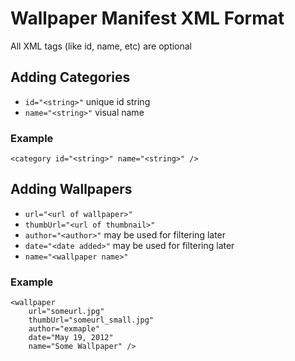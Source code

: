 Wallpaper Manifest XML Format
=============================

All XML tags (like id, name, etc) are optional

Adding Categories
-----------------
* `id="<string>"` unique id string 
* `name="<string>"` visual name 

### Example
	<category id="<string>" name="<string>" />


Adding Wallpapers
-----------------
* `url="<url of wallpaper>"`
* `thumbUrl="<url of thumbnail>"`
* `author="<author>"` may be used for filtering later
* `date="<date added>"` may be used for filtering later
* `name="<wallpaper name>"`

### Example
	<wallpaper 
		url="someurl.jpg"
		thumbUrl="someurl_small.jpg"
		author="exmaple"
		date="May 19, 2012"
		name="Some Wallpaper" />